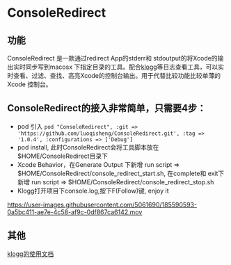 # ConsoleRedirect
## 功能
ConsoleRedirect 是一款通过redirect App的stderr和 stdoutput的将Xcode的输出实时同步写到macosx 下指定目录的工具。配合[klogg](https://github.com/variar/klogg)等日志查看工具，可以实时查看、过滤、查找、高亮Xcode的控制台输出。用于代替比较功能比较单薄的Xcode 控制台。


## ConsoleRedirect的接入非常简单，只需要4步：

* pod 引入 
`pod "ConsoleRedirect", :git => 'https://github.com/luoqisheng/ConsoleRedirect.git', :tag => '1.0.4', :configurations => ['Debug']`
* pod install, 此时ConsoleRedirect会将工具脚本放在$HOME/ConsoleRedirect目录下
* Xcode Behavior，在Generate Output 下新增 run script => $HOME/ConsoleRedirect/console_redirect_start.sh, 在complete和 exit下新增 run script => $HOME/ConsoleRedirect/console_redirect_stop.sh
* Klogg打开项目下console.log,按下F(Follow)键, enjoy it


https://user-images.githubusercontent.com/5061690/185590593-0a5bc411-ae7e-4c58-af9c-0df867ca6142.mov

## 其他
[klogg的使用文档](https://github.com/variar/klogg/blob/master/DOCUMENTATION.md)
